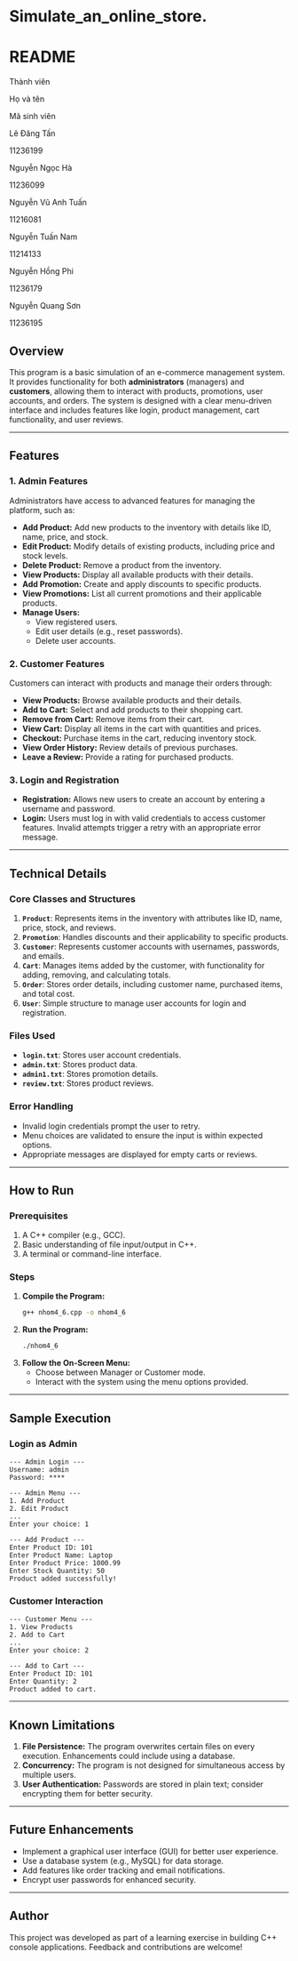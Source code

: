 # Simulate_an_online_store.
# README

Thành viên

Họ và tên

Mã sinh viên

Lê Đăng Tấn

11236199

Nguyễn Ngọc Hà

11236099

Nguyễn Vũ Anh Tuấn

11216081

Nguyễn Tuấn Nam

11214133

Nguyễn Hồng Phi

11236179

Nguyễn Quang Sơn

11236195
## Overview
This program is a basic simulation of an e-commerce management system. It provides functionality for both **administrators** (managers) and **customers**, allowing them to interact with products, promotions, user accounts, and orders. The system is designed with a clear menu-driven interface and includes features like login, product management, cart functionality, and user reviews.

---


## Features

### **1. Admin Features**
Administrators have access to advanced features for managing the platform, such as:

- **Add Product:** Add new products to the inventory with details like ID, name, price, and stock.
- **Edit Product:** Modify details of existing products, including price and stock levels.
- **Delete Product:** Remove a product from the inventory.
- **View Products:** Display all available products with their details.
- **Add Promotion:** Create and apply discounts to specific products.
- **View Promotions:** List all current promotions and their applicable products.
- **Manage Users:**
  - View registered users.
  - Edit user details (e.g., reset passwords).
  - Delete user accounts.

### **2. Customer Features**
Customers can interact with products and manage their orders through:

- **View Products:** Browse available products and their details.
- **Add to Cart:** Select and add products to their shopping cart.
- **Remove from Cart:** Remove items from their cart.
- **View Cart:** Display all items in the cart with quantities and prices.
- **Checkout:** Purchase items in the cart, reducing inventory stock.
- **View Order History:** Review details of previous purchases.
- **Leave a Review:** Provide a rating for purchased products.

### **3. Login and Registration**
- **Registration:** Allows new users to create an account by entering a username and password.
- **Login:** Users must log in with valid credentials to access customer features. Invalid attempts trigger a retry with an appropriate error message.

---

## Technical Details

### **Core Classes and Structures**
1. **`Product`**: Represents items in the inventory with attributes like ID, name, price, stock, and reviews.
2. **`Promotion`**: Handles discounts and their applicability to specific products.
3. **`Customer`**: Represents customer accounts with usernames, passwords, and emails.
4. **`Cart`**: Manages items added by the customer, with functionality for adding, removing, and calculating totals.
5. **`Order`**: Stores order details, including customer name, purchased items, and total cost.
6. **`User`**: Simple structure to manage user accounts for login and registration.

### **Files Used**
- **`login.txt`**: Stores user account credentials.
- **`admin.txt`**: Stores product data.
- **`admin1.txt`**: Stores promotion details.
- **`review.txt`**: Stores product reviews.

### **Error Handling**
- Invalid login credentials prompt the user to retry.
- Menu choices are validated to ensure the input is within expected options.
- Appropriate messages are displayed for empty carts or reviews.

---

## How to Run

### Prerequisites
1. A C++ compiler (e.g., GCC).
2. Basic understanding of file input/output in C++.
3. A terminal or command-line interface.

### Steps
1. **Compile the Program:**
   ```bash
   g++ nhom4_6.cpp -o nhom4_6
   ```
2. **Run the Program:**
   ```bash
   ./nhom4_6
   ```
3. **Follow the On-Screen Menu:**
   - Choose between Manager or Customer mode.
   - Interact with the system using the menu options provided.

---

## Sample Execution

### Login as Admin
```plaintext
--- Admin Login ---
Username: admin
Password: ****

--- Admin Menu ---
1. Add Product
2. Edit Product
...
Enter your choice: 1

--- Add Product ---
Enter Product ID: 101
Enter Product Name: Laptop
Enter Product Price: 1000.99
Enter Stock Quantity: 50
Product added successfully!
```

### Customer Interaction
```plaintext
--- Customer Menu ---
1. View Products
2. Add to Cart
...
Enter your choice: 2

--- Add to Cart ---
Enter Product ID: 101
Enter Quantity: 2
Product added to cart.
```

---

## Known Limitations
1. **File Persistence:** The program overwrites certain files on every execution. Enhancements could include using a database.
2. **Concurrency:** The program is not designed for simultaneous access by multiple users.
3. **User Authentication:** Passwords are stored in plain text; consider encrypting them for better security.

---

## Future Enhancements
- Implement a graphical user interface (GUI) for better user experience.
- Use a database system (e.g., MySQL) for data storage.
- Add features like order tracking and email notifications.
- Encrypt user passwords for enhanced security.

---

## Author
This project was developed as part of a learning exercise in building C++ console applications. Feedback and contributions are welcome!



